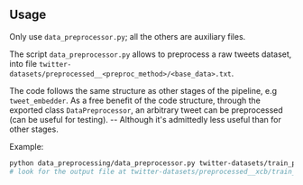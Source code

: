 ## Usage

Only use `data_preprocessor.py`; all the others are auxiliary files.

The script `data_preprocessor.py` allows to preprocess a raw tweets dataset, into file `twitter-datasets/preprocessed__<preproc_method>/<base_data>.txt`.

The code follows the same structure as other stages of the pipeline, e.g `tweet_embedder`. As a free benefit of the code structure, through the exported class `DataPreprocessor`, an arbitrary tweet can be preprocessed (can be useful for testing). 
-- Although it's admittedly less useful than for other stages.

Example:
```bash
python data_preprocessing/data_preprocessor.py twitter-datasets/train_pos_dummy.txt --meth xcb
# look for the output file at twitter-datasets/preprocessed__xcb/train_pos_dummy.txt
```
